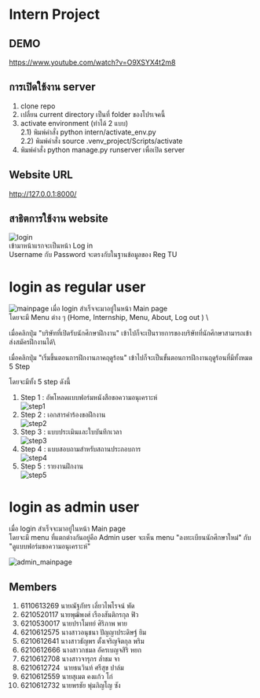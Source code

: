 # Intern Project

## DEMO
https://www.youtube.com/watch?v=O9XSYX4t2m8

## การเปิดใช้งาน server
1) clone repo
2) เปลี่ยน current directory เป็นที่ folder ของโปรเจคนี้
3) activate environment (ทำได้ 2 แบบ) \
   2.1) พิมพ์คำสั่ง python intern/activate_env.py \
   2.2) พิมพ์คำสั่ง source .venv_project/Scripts/activate
4) พิมพ์คำสั่ง python manage.py runserver เพื่อเปิด server

## Website URL
http://127.0.0.1:8000/

## สาธิตการใช้งาน website 

![login](https://i.imgur.com/XlRe1ul.jpg)\
เข้ามาหน้าแรกจะเป็นหน้า Log in \
Username กับ Password จะตรงกับในฐานข้อมูลของ Reg TU

# login as regular user 

![mainpage](https://i.imgur.com/IwGBCkO.jpg)
เมื่อ login สำเร็จจะมาอยู่ในหน้า Main page \
โดยจะมี Menu ต่าง ๆ (Home, Internship, Menu, About, Log out  ) \

เมื่อคลิกปุ่ม "บริษัทที่เปิดรับนักศึกษาฝึกงาน" เข้าไปก็จะเป็นรายการของบริษัทที่นักศึกษาสามารถเข้าส่งสมัครฝึกงานได้\

เมื่อคลิกปุ่ม "เริ่มขึ้นตอนการฝึกงานภาคฤดูร้อน" เข้าไปก็จะเป็นขั้นตอนการฝึกงานฤดูร้อนที่มีทั้งหมด 5 Step

โดยจะมีทั้ง 5 step ดังนี้
1) Step 1 : อัพโหลดแบบฟอร์มหนังสือขอความอนุเคราะห์\
![step1](https://i.imgur.com/izQdaqP.jpg) 
1) Step 2 : เอกสารคำร้องขอฝึกงาน\
![step2](https://i.imgur.com/izQdaqP.jpg) 
3) Step 3 : แบบประเมินและใบบันทึกเวลา\
![step3](https://i.imgur.com/ZNxLuUt.jpg) 
4) Step 4 : แบบสอบถามสำหรับสถานประกอบการ\
![step4](https://i.imgur.com/7JXFMtZ.jpg) 
5) Step 5 : รายงานฝึกงาน\
![step5](https://i.imgur.com/5tkadU3.jpg) 

# login as admin user 
เมื่อ login สำเร็จจะมาอยู่ในหน้า Main page \
โดยจะมี menu ที่แตกต่างกันอยู่คือ Admin user จะเห็น menu "ลงทะเบียนนักศึกษาใหม่" กับ "ดูแบบฟอร์มขอความอนุเคราะห์"

![admin_mainpage](https://i.imgur.com/aTpIjcJ.jpg)


## Members
1) 6110613269 นายณัฐภัทร เลี่ยวไพโรจน์ พัด
2) 6210520117 นายพุฒิพงศ์ เรืองสันติกรกุล ฟิว
3) 6210530017 นายปราโมทย์ ศิริภาพ พาย
4) 6210612575 นางสาวอนุชนา ปัญญาประดิษฐ์ ยิม
5) 6210612641 นางสาวธัญพร ตั้งเจริญจิตกุล พริม
6) 6210612666 นางสาวกชมล อัครเบญจสิริ หยก
7) 6210612708 นางสาวจารุกร ล่ำชม จา
8) 6210612724  นายธนวินท์ ศรีสุข ปาล์ม
9) 6210612559 นายสุเมต คงแก้ว  โก๋
10) 6210612732 นายพรชัย พุ่มภิญโญ ซัง